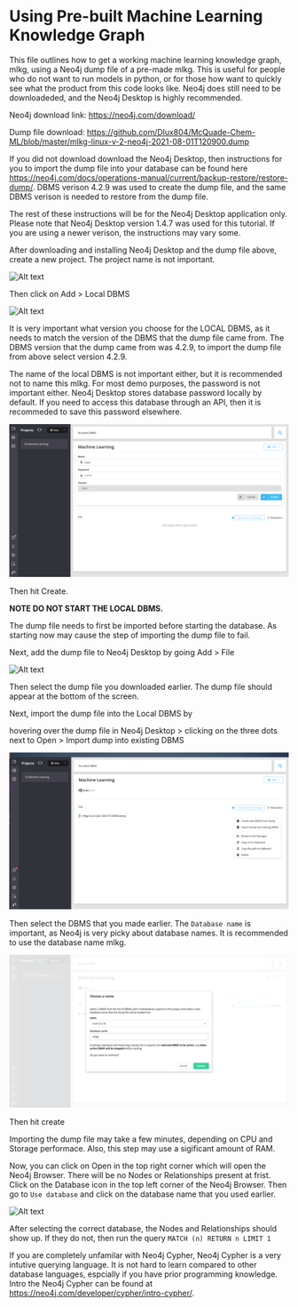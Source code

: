 # Using Pre-built Machine Learning Knowledge Graph

This file outlines how to get a working machine learning knowledge graph,
mlkg, using a Neo4j dump file of a pre-made mlkg.
This is useful for people who do not want to run models in python,
or for those how want to quickly see what the product from this code looks like.
Neo4j does still need to be downloadeded,
and the Neo4j Desktop is highly recommended.

Neo4j download link: https://neo4j.com/download/

[//]: # (TODO make sure that this file is updated to correct name)
Dump file download: https://github.com/Dlux804/McQuade-Chem-ML/blob/master/mlkg-linux-v-2-neo4j-2021-08-01T120900.dump

If you did not download download the Neo4j Desktop,
then instructions for you to import the dump file into your database can be found here
https://neo4j.com/docs/operations-manual/current/backup-restore/restore-dump/.
DBMS verison 4.2.9 was used to create the dump file,
and the same DBMS verison is needed to restore from the dump file.

The rest of these instructions will be for the Neo4j Desktop application only.
Please note that Neo4j Desktop version 1.4.7 was used for this tutorial.
If you are using a newer verison, the instructions may vary some.

After downloading and installing Neo4j Desktop and the dump file above, create a new project.
The project name is not important.

![Alt text](graphics/select_project.png)

Then click on Add > Local DBMS

![Alt text](graphics/select_dbms.png)

It is very important what version you choose for the LOCAL DBMS,
as it needs to match the version of the DBMS that the dump file came from.
The DBMS version that the dump came from was 4.2.9,
to import the dump file from above select version 4.2.9.

The name of the local DBMS is not important either,
but it is recommended not to name this mlkg.
For most demo purposes, the password is not important either.
Neo4j Desktop stores database password locally by default.
If you need to access this database through an API,
then it is recommeded to save this password elsewhere.

![Alt text](graphics/dbms_setup.png)

Then hit Create.

**NOTE DO NOT START THE LOCAL DBMS.**

The dump file needs to first be imported before starting the database.
As starting now may cause the step of importing the dump file to fail.

Next, add the dump file to Neo4j Desktop by going Add > File

![Alt text](graphics/select_dump.png)

Then select the dump file you downloaded earlier.
The dump file should appear at the bottom of the screen.

Next, import the dump file into the Local DBMS by

hovering over the dump file in Neo4j Desktop >
clicking on the three dots next to Open >
Import dump into existing DBMS

![Alt text](graphics/import_dump.png)

Then select the DBMS that you made earlier.
The `Database name` is important, as Neo4j is very picky about database names.
It is recommended to use the database name mlkg.

![Alt text](graphics/dbms_import_params.png)

Then hit create

Importing the dump file may take a few minutes,
depending on CPU and Storage performace.
Also, this step may use a sigificant amount of RAM.

Now, you can click on Open in the top right corner which will open the Neo4j Browser.
There will be no Nodes or Relationships present at frist.
Click on the Database icon in the top left corner of the Neo4j Browser.
Then go to `Use database` and click on the database name that you used earlier.

![Alt text](graphics/choose_db.png)

After selecting the correct database, the Nodes and Relationships should show up.
If they do not, then run the query `MATCH (n) RETURN n LIMIT 1`

If you are completely unfamilar with Neo4j Cypher,
Neo4j Cypher is a very intutive querying language.
It is not hard to learn compared to other database languages,
espcially if you have prior programming knowledge.
Intro the Neo4j Cypher can be found at
https://neo4j.com/developer/cypher/intro-cypher/.
